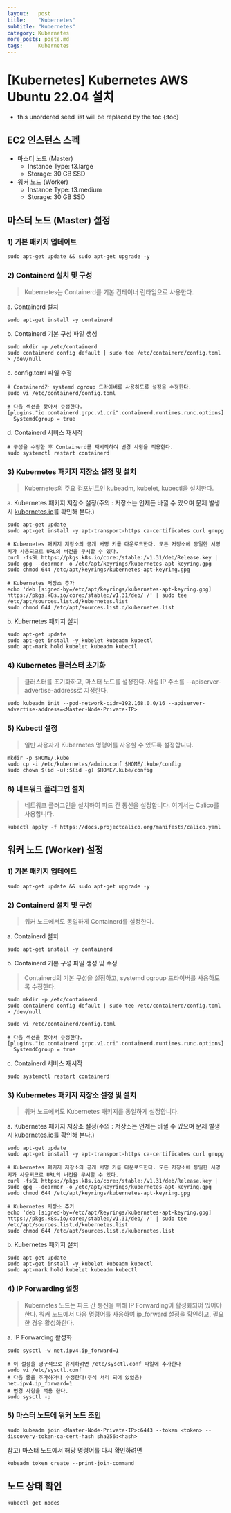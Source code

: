 ```yaml
---
layout:   post
title:    "Kubernetes"
subtitle: "Kubernetes"
category: Kubernetes
more_posts: posts.md
tags:     Kubernetes
---
```

# [Kubernetes] Kubernetes AWS Ubuntu 22.04 설치

<!--more-->
<!-- Table of contents -->
* this unordered seed list will be replaced by the toc
{:toc}

<!-- text -->

## EC2 인스턴스 스펙
- 마스터 노드 (Master)
  - Instance Type: t3.large
  - Storage: 30 GB SSD
- 워커 노드 (Worker)
  - Instance Type: t3.medium
  - Storage: 30 GB SSD

## 마스터 노드 (Master) 설정
### 1) 기본 패키지 업데이트

```shell
sudo apt-get update && sudo apt-get upgrade -y
```

### 2) Containerd 설치 및 구성  
> Kubernetes는 Containerd를 기본 컨테이너 런타임으로 사용한다.

a. Containerd 설치
```shell
sudo apt-get install -y containerd
```

b. Containerd 기본 구성 파일 생성
```shell
sudo mkdir -p /etc/containerd
sudo containerd config default | sudo tee /etc/containerd/config.toml > /dev/null
```

c. config.toml 파일 수정
```shell
# Containerd가 systemd cgroup 드라이버를 사용하도록 설정을 수정한다.
sudo vi /etc/containerd/config.toml

# 다음 섹션을 찾아서 수정한다.
[plugins."io.containerd.grpc.v1.cri".containerd.runtimes.runc.options]
  SystemdCgroup = true
```

d. Containerd 서비스 재시작
```shell
# 구성을 수정한 후 Containerd를 재시작하여 변경 사항을 적용한다.
sudo systemctl restart containerd
```

### 3) Kubernetes 패키지 저장소 설정 및 설치

> Kubernetes의 주요 컴포넌트인 kubeadm, kubelet, kubectl을 설치한다.

a. Kubernetes 패키지 저장소 설정(주의 : 저장소는 언제든 바뀔 수 있으며 문제 발생시 [kubernetes.io](https://kubernetes.io/docs/tasks/tools/install-kubectl-linux/)를 확인해 본다.)

```shell
sudo apt-get update
sudo apt-get install -y apt-transport-https ca-certificates curl gnupg

# Kubernetes 패키지 저장소의 공개 서명 키를 다운로드한다. 모든 저장소에 동일한 서명 키가 사용되므로 URL의 버전을 무시할 수 있다.
curl -fsSL https://pkgs.k8s.io/core:/stable:/v1.31/deb/Release.key | sudo gpg --dearmor -o /etc/apt/keyrings/kubernetes-apt-keyring.gpg
sudo chmod 644 /etc/apt/keyrings/kubernetes-apt-keyring.gpg

# Kubernetes 저장소 추가
echo 'deb [signed-by=/etc/apt/keyrings/kubernetes-apt-keyring.gpg] https://pkgs.k8s.io/core:/stable:/v1.31/deb/ /' | sudo tee /etc/apt/sources.list.d/kubernetes.list
sudo chmod 644 /etc/apt/sources.list.d/kubernetes.list
```

b. Kubernetes 패키지 설치

```shell
sudo apt-get update
sudo apt-get install -y kubelet kubeadm kubectl
sudo apt-mark hold kubelet kubeadm kubectl
```

### 4) Kubernetes 클러스터 초기화

> 클러스터를 초기화하고, 마스터 노드를 설정한다. 사설 IP 주소를 --apiserver-advertise-address로 지정한다.

```shell
sudo kubeadm init --pod-network-cidr=192.168.0.0/16 --apiserver-advertise-address=<Master-Node-Private-IP>
```

### 5) Kubectl 설정
> 일반 사용자가 Kubernetes 명령어를 사용할 수 있도록 설정합니다.

```shell
mkdir -p $HOME/.kube
sudo cp -i /etc/kubernetes/admin.conf $HOME/.kube/config
sudo chown $(id -u):$(id -g) $HOME/.kube/config
```

### 6) 네트워크 플러그인 설치
> 네트워크 플러그인을 설치하여 파드 간 통신을 설정합니다. 여기서는 Calico를 사용합니다.

```shell
kubectl apply -f https://docs.projectcalico.org/manifests/calico.yaml
```

## 워커 노드 (Worker) 설정

### 1) 기본 패키지 업데이트

```shell
sudo apt-get update && sudo apt-get upgrade -y
```

### 2) Containerd 설치 및 구성
> 워커 노드에서도 동일하게 Containerd를 설정한다.

a. Containerd 설치

```shell
sudo apt-get install -y containerd
```

b. Containerd 기본 구성 파일 생성 및 수정

> Containerd의 기본 구성을 설정하고, systemd cgroup 드라이버를 사용하도록 수정한다.

```shell
sudo mkdir -p /etc/containerd
sudo containerd config default | sudo tee /etc/containerd/config.toml > /dev/null

sudo vi /etc/containerd/config.toml

# 다음 섹션을 찾아서 수정한다.
[plugins."io.containerd.grpc.v1.cri".containerd.runtimes.runc.options]
  SystemdCgroup = true
```

c. Containerd 서비스 재시작

```shell
sudo systemctl restart containerd
```

### 3) Kubernetes 패키지 저장소 설정 및 설치

> 워커 노드에서도 Kubernetes 패키지를 동일하게 설정합니다.

a. Kubernetes 패키지 저장소 설정(주의 : 저장소는 언제든 바뀔 수 있으며 문제 발생시 [kubernetes.io](https://kubernetes.io/docs/tasks/tools/install-kubectl-linux/)를 확인해 본다.)

```shell
sudo apt-get update
sudo apt-get install -y apt-transport-https ca-certificates curl gnupg

# Kubernetes 패키지 저장소의 공개 서명 키를 다운로드한다. 모든 저장소에 동일한 서명 키가 사용되므로 URL의 버전을 무시할 수 있다.
curl -fsSL https://pkgs.k8s.io/core:/stable:/v1.31/deb/Release.key | sudo gpg --dearmor -o /etc/apt/keyrings/kubernetes-apt-keyring.gpg
sudo chmod 644 /etc/apt/keyrings/kubernetes-apt-keyring.gpg

# Kubernetes 저장소 추가
echo 'deb [signed-by=/etc/apt/keyrings/kubernetes-apt-keyring.gpg] https://pkgs.k8s.io/core:/stable:/v1.31/deb/ /' | sudo tee /etc/apt/sources.list.d/kubernetes.list
sudo chmod 644 /etc/apt/sources.list.d/kubernetes.list
```

b. Kubernetes 패키지 설치
```shell
sudo apt-get update
sudo apt-get install -y kubelet kubeadm kubectl
sudo apt-mark hold kubelet kubeadm kubectl
```

### 4) IP Forwarding 설정
> Kubernetes 노드는 파드 간 통신을 위해 IP Forwarding이 활성화되어 있어야 한다. 워커 노드에서 다음 명령어를 사용하여 ip_forward 설정을 확인하고, 필요한 경우 활성화한다.

a. IP Forwarding 활성화
```shell
sudo sysctl -w net.ipv4.ip_forward=1

# 이 설정을 영구적으로 유지하려면 /etc/sysctl.conf 파일에 추가한다
sudo vi /etc/sysctl.conf
# 다음 줄을 추가하거나 수정한다(주석 처리 되어 있었음)
net.ipv4.ip_forward=1
# 변경 사항을 적용 한다.
sudo sysctl -p
```

### 5) 마스터 노드에 워커 노드 조인
```shell
sudo kubeadm join <Master-Node-Private-IP>:6443 --token <token> --discovery-token-ca-cert-hash sha256:<hash>
```

참고) 마스터 노드에서 해당 명령어를 다시 확인하려면

```shell
kubeadm token create --print-join-command
```

## 노드 상태 확인
```shell
kubectl get nodes
```